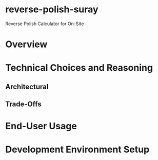 # reverse-polish-suray
Reverse Polish Calculator for On-Site

# Overview

# Technical Choices and Reasoning
## Architectural
## Trade-Offs

# End-User Usage

# Development Environment Setup
